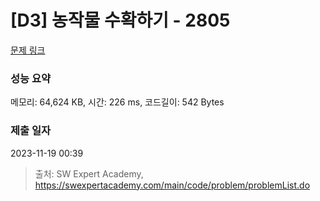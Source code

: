 # [D3] 농작물 수확하기 - 2805 

[문제 링크](https://swexpertacademy.com/main/code/problem/problemDetail.do?contestProbId=AV7GLXqKAWYDFAXB) 

### 성능 요약

메모리: 64,624 KB, 시간: 226 ms, 코드길이: 542 Bytes

### 제출 일자

2023-11-19 00:39



> 출처: SW Expert Academy, https://swexpertacademy.com/main/code/problem/problemList.do